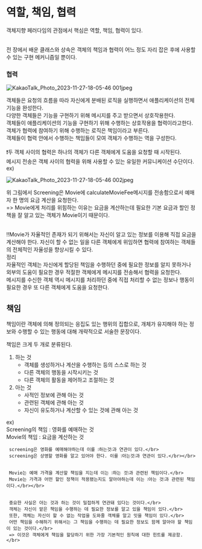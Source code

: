 <h1>역할, 책임, 협력</h1>

객체지향 페러다임의 관점에서 핵심은 역할, 책임, 협력이 있다.</br></br>

전 장에서 배운 클래스와 상속은 객체의 책임과 협력이 어느 정도 자리 잡은 후에 사용할 수 있는 구현 메커니즘일 뿐이다.</br>

<h3>협력</h3>


![KakaoTalk_Photo_2023-11-27-18-05-46 001jpeg](https://github.com/JSON-loading-and-unloading/Object-Study/assets/106163272/1a61e9b6-2c01-4915-ab7b-5bc956bd1f30)

객체들은 요청의 흐름을 따라 자신에게 분배된 로직을 실행하면서 애플리케이션의 전체 기능을 완성한다.</br>
다양한 객체들은 기능을 구현하기 위해 메시지를 주고 받으면서 상호작용한다.</br>
객체들이 애플리케이션의 기능을 구현하기  위해 수행하는 상호작용을 협력이라고한다.</br>
객체가 협력에 참여하기 위해 수행하는 로직은 책임이라고 부른다.</br>
객체들이 협력 안에서 수행하는 책임들이 모여 객체가 수행하는 역을 구성한다.
</br></br>
❗️두 객체 사이의 협력은 하나의 객체가 다른 객체에게 도움을 요청할 때 시작된다.</br>
메시지 전송은 객체 사이의 협력을 위해 사용할 수 있는 유일한 커뮤니케이션 수단이다.
</br>
ex)</br>

![KakaoTalk_Photo_2023-11-27-18-05-46 002jpeg](https://github.com/JSON-loading-and-unloading/Object-Study/assets/106163272/041caaa8-75d5-48fe-943c-d6dbdf910f31)


위 그림에서 Screening은 Movie에 calculateMovieFee메시지를 전송함으로서 예매자 한 명의 요금 계산을 요청한다.</br>
=> Movie에게 처리를 위힘하는 이유는 요금을 계산하는데 필요한 기본 요금과 할인 정책을 잘 알고 있는 객체가 Movie이기 때문이다.</br></br>


‼️Movie가 자율적인 존재가 되기 위해서는 자신이 알고 있는 정보를 이용해 직접 요금을 계산해야 한다. 자신이 할 수 없는 일을 다른 객체에게 위임하면 협력에 참여하는 객체들의 전체적인 자율성을 향상시킬 수 있다.
</br>
정리</br>
 자율적인 객체는 자신에게 할당된 책임을 수행하던 중에 필요한 정보를 알지 못하거나 외부의 도움이 필요한 경우 적절한 객체에게 메시지를 전송해서 협력을 요청한다.</br>
 메시지를 수신한 객체 역시 메시지를 처리하던 중에 직접 처리할 수 없는 정보나 행동이 필요한 경우 또 다른 객체에게 도움을 요청한다.</br>



 <h2>책임</h2>

 책임이란 객체에 의해 정의되는 응집도 있는 행위의 집합으로, 개체가 유지해야 하는 정보와 수행할 수 있는 행동에 대해 개략적으로 서술한 문장이다.</br>

 책임은 크게 두 개로 분류된다.</br>

 1. 하는 것</br>
    - 객체를 생성하거나 계산을 수행하는 등의 스스로 하는 것
    - 다른 객체의 행동을 시작시키는 것
    - 다른 객체의 활동을 제어하고 조절하는 것
 2. 아는 것</br>
    - 사적인 정보에 관해 아는 것
    - 관련된 객체에 관해 아는 것
    - 자신이 유도하거나 계산할 수 있는 것에 관해 아는 것


   ex) </br>
     Screening의 책임 : 영화를 예매하는 것</br>
     Movie의 책임     : 요금을 계산하는 것</br>


     screening은 영화를 예매해야하는데 이를 ❕하는것❕과 연관이 있다.</br>
     screening은 상영할 영화를 알고 있어야 한다. 이를 ❕아는것❕과 연관이 있다.</br></br>


     Movie는 예매 가격을 계산할 책임을 지는데 이는 ❕하는 것❕과 관련된 책임이다.</br>
     Movie는 가격과 어떤 할인 정책이 적용됐는지도 알아야하는데 이는 ❕아는 것❕과 관련된 책임이다.</br></br>


     중요한 사실은 아는 것과 하는 것이 밀접하게 연관돼 있다는 것이다.</br>
     객체는 자신이 맡은 책임을 수행하는 데 필요한 정보를 알고 있을 책임이 있다.</br>
     또한, 객체는 자신이 할 수 없는 작업을 도와줄 객체를 알고 잇을 책임이 있다.</br>
     어떤 책임을 수해하기 위해서는 그 책임을 수행하는 데 필요한 정보도 함께 알아야 할 책임이 있는 것이다.</br>
     => 이것은 객체에게 책임을 할당하기 위한 가장 기본적인 원칙에 대한 힌트를 제공함.</br>
